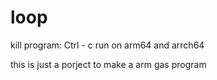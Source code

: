 # loop

kill program: Ctrl - c
run on arm64 and arrch64

this is just a porject to make a arm gas program
